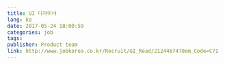 ```yaml
---
title: UI 디자이너
lang: ko
date: 2017-05-24 18:00:59
categories: job
tags:
publisher: Product team
link: http://www.jobkorea.co.kr/Recruit/GI_Read/21244674?Oem_Code=C71
---
```

